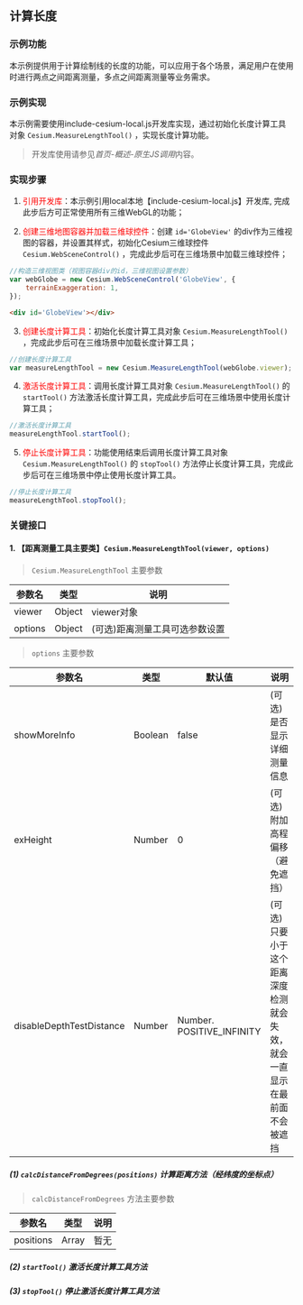## 计算长度

### 示例功能

本示例提供用于计算绘制线的长度的功能，可以应用于各个场景，满足用户在使用时进行两点之间距离测量，多点之间距离测量等业务需求。

### 示例实现

本示例需要使用include-cesium-local.js开发库实现，通过初始化长度计算工具对象 `Cesium.MeasureLengthTool()` ，实现长度计算功能。

> 开发库使用请参见*首页-概述-原生JS调用*内容。

### 实现步骤

1. <font color=red>引用开发库</font>：本示例引用local本地【include-cesium-local.js】开发库, 完成此步后方可正常使用所有三维WebGL的功能；

2. <font color=red>创建三维地图容器并加载三维球控件</font>：创建 `id='GlobeView'` 的div作为三维视图的容器，并设置其样式，初始化Cesium三维球控件 `Cesium.WebSceneControl()` ，完成此步后可在三维场景中加载三维球控件；

``` Javascript
//构造三维视图类（视图容器div的id，三维视图设置参数）
var webGlobe = new Cesium.WebSceneControl('GlobeView', {
    terrainExaggeration: 1,
}); 
```

``` html
<div id='GlobeView'></div>
```

3. <font color=red>创建长度计算工具</font>：初始化长度计算工具对象 `Cesium.MeasureLengthTool()` ，完成此步后可在三维场景中加载长度计算工具；

``` Javascript
//创建长度计算工具
var measureLengthTool = new Cesium.MeasureLengthTool(webGlobe.viewer);
```

4. <font color=red>激活长度计算工具</font>：调用长度计算工具对象 `Cesium.MeasureLengthTool()` 的 `startTool()` 方法激活长度计算工具，完成此步后可在三维场景中使用长度计算工具；

``` Javascript
//激活长度计算工具
measureLengthTool.startTool();
```

5. <font color=red>停止长度计算工具</font>：功能使用结束后调用长度计算工具对象 `Cesium.MeasureLengthTool()` 的 `stopTool()` 方法停止长度计算工具，完成此步后可在三维场景中停止使用长度计算工具。

``` Javascript
//停止长度计算工具
measureLengthTool.stopTool();
```

### 关键接口

#### 1. 【距离测量工具主要类】`Cesium.MeasureLengthTool(viewer, options)`

> `Cesium.MeasureLengthTool` 主要参数

|参数名|类型|说明|
|-|-|-|
|viewer|Object|viewer对象|
|options|Object|(可选)距离测量工具可选参数设置|

> `options` 主要参数

|参数名|类型|默认值|说明|
|-|-|-|-|
|showMoreInfo|Boolean|false|(可选)是否显示详细测量信息|
|exHeight|Number|0|(可选)附加高程偏移 （避免遮挡）|
|disableDepthTestDistance|Number|Number. POSITIVE_INFINITY|(可选)只要小于这个距离深度检测就会失效，就会一直显示在最前面 不会被遮挡|

##### (1) `calcDistanceFromDegrees(positions)` 计算距离方法（经纬度的坐标点）

> `calcDistanceFromDegrees` 方法主要参数

|参数名|类型|说明|
|-|-|-|
|positions|Array|暂无|

##### (2) `startTool()` 激活长度计算工具方法

##### (3) `stopTool()` 停止激活长度计算工具方法

